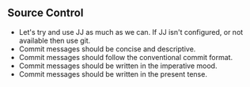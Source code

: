 ## Source Control

- Let's try and use JJ as much as we can. If JJ isn't configured, or not available then use git.
- Commit messages should be concise and descriptive.
- Commit messages should follow the conventional commit format.
- Commit messages should be written in the imperative mood.
- Commit messages should be written in the present tense.